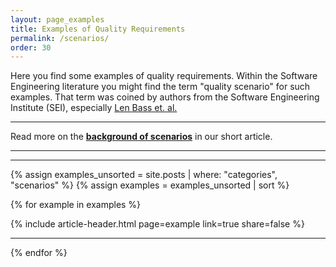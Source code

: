 ```yaml
---
layout: page_examples
title: Examples of Quality Requirements
permalink: /scenarios/
order: 30
---
```


Here you find some examples of quality requirements. 
Within the Software Engineering literature you might find the term "quality scenario" for such examples. 
That term was coined by authors from the Software Engineering Institute (SEI), especially [Len Bass et. al.](/references/#bass-swa-practice)

<hr class="with-no-margin"/>

Read more on the **[background of scenarios](/_articles/06-quality-requirements/)** in our short article.

<hr class="with-no-margin"/>

<div id="search-results">
    <hr id="first-hr" class="with-no-margin"/>

{% assign examples_unsorted = site.posts | where: "categories", "scenarios" %}
{% assign examples = examples_unsorted | sort %}


{% for example in examples %}
   <div class="article-wrapper">
      <article>
         {% include article-header.html page=example link=true share=false %}
       </article>
    <hr class="with-no-margin"/>
  </div>
{% endfor %}


</div>
